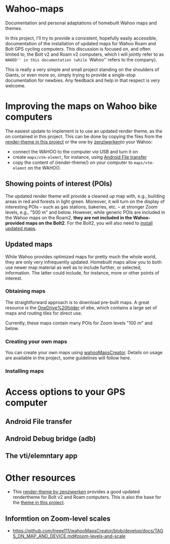 # Wahoo-maps

Documentation and personal adaptations of homebuilt Wahoo maps and themes.

In this project, I'll try to provide a consistent, hopefully easily accessible,
documentation of the installation of updated maps for Wahoo Roam and Bolt GPS
cycling computers. This discussion is focused on, and often limited to, the Bolt
v2 and Roam v2 computers, which I will jointly refer to as ``WAHOO'' in this
documentation (while ``Wahoo'' refers to the company).

This is really a very simple and small project standing on the shoulders of
Giants, or even more so, simply trying to provide a single-stop documentation
for newbies. Any feedback and help in that respect is very welcome.



# Improving the maps on Wahoo bike computers

The easiest update to implement is to use an updated render theme, as the on
contained in this project. This can be done by copying the files from the
[render-theme in this project](https://github.com/yokuha/Bolt2-Mapsforge-VTM-Rendertheme)
or the one by
[zenziwerken](https://github.com/zenziwerken/Bolt2-Mapsforge-VTM-Rendertheme)to
your Wahoo:
* connect the WAHOO to the computer _via_ USB and turn it on
* create `maps/vtm-elemnt`, for instance, using [Android File transfer](#android-file-transfer)
* copy the content of (render-theme/) on your computer to `maps/vtm-elemnt` on
  the WAHOO.


## Showing points of interest (POIs)

The updated render theme will provide a cleaned up map with, e.g., building
areas in red and forests in light green. Moreover, it will turn on the display
of interesting POIs – such as gas stations, bakeries, etc. – at stronger Zoom
levels, e.g., "500 m" and below. However, while generic POIs are included in the
Wahoo maps on the Roam2, **they are not included in the Wahoo-provided maps on
the Bolt2**. For the Bolt2, you will also need to [install updated maps](#updated-maps).


## Updated maps

While Wahoo provides optimized maps for pretty much the whole world, they are
only very infrequently updated. Homebuilt maps allow you to both use newer map
material as well as to include further, or selected, information. The latter
could include, for instance, more or other points of interest.

### Obtaining maps

The straightforward approach is to download pre-built maps. A great resource is
the
[OneDrive%20folder](https://onedrive.live.com/?authkey=%21AM8e4ViJIHdmOyU&id=F4E28DC020FD3904%21120&cid=F4E28DC020FD3904)
of ebe, which contains a large set of maps and routing tiles for direct use.

Currently, these maps contain many POIs for Zoom levels "100 m" and below.

### Creating your own maps

You can create your own maps using
[wahooMapsCreator](https://github.com/treee111/wahooMapsCreator). Details on
usage are available in the project, some guidelines will follow here.


### Installing maps


# Access options to your GPS computer

## Android File transfer

## Android Debug bridge (adb)

## The vti/elemntary app




# Other resources

* This [render-theme by zenziwerken](https://github.com/zenziwerken/Bolt2-Mapsforge-VTM-Rendertheme)
  provides a good updated rendertheme for Bolt v2 and Roam computers. This is
  also the base for the [theme in this project](https://github.com/yokuha/Bolt2-Mapsforge-VTM-Rendertheme).

## Informtion on Zoom-level scales

* https://github.com/treee111/wahooMapsCreator/blob/develop/docs/TAGS_ON_MAP_AND_DEVICE.md#zoom-levels-and-scale
